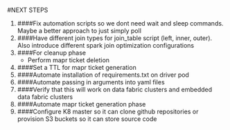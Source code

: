 #NEXT STEPS
1) ####Fix automation scripts so we dont need wait and sleep commands. Maybe a better approach to just simply poll
2) ####Have different join types for join_table script (left, inner, outer). Also introduce different spark join optimization configurations
3) ####For cleanup phase
    * Perform mapr ticket deletion
4) ####Set a TTL for mapr ticket generation
5) ####Automate installation of requirements.txt on driver pod
6) ####Automate passing in arguments into yaml files 
7) ####Verify that this will work on data fabric clusters and embedded data fabric clusters
8) ####Automate mapr ticket generation phase
9) ####Configure K8 master so it can clone github repositories or provision S3 buckets so it can store source code